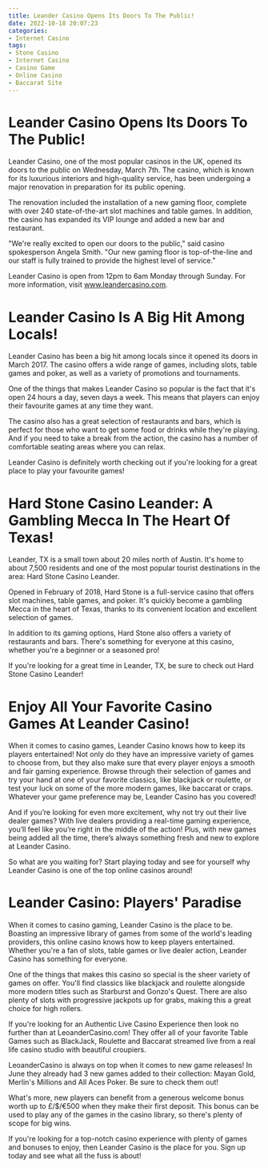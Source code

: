 ```yaml
---
title: Leander Casino Opens Its Doors To The Public!
date: 2022-10-18 20:07:23
categories:
- Internet Casino
tags:
- Stone Casino
- Internet Casino
- Casino Game
- Online Casino
- Baccarat Site
---
```



#  Leander Casino Opens Its Doors To The Public!

Leander Casino, one of the most popular casinos in the UK, opened its doors to the public on Wednesday, March 7th. The casino, which is known for its luxurious interiors and high-quality service, has been undergoing a major renovation in preparation for its public opening.

The renovation included the installation of a new gaming floor, complete with over 240 state-of-the-art slot machines and table games. In addition, the casino has expanded its VIP lounge and added a new bar and restaurant.

"We're really excited to open our doors to the public," said casino spokesperson Angela Smith. "Our new gaming floor is top-of-the-line and our staff is fully trained to provide the highest level of service."

Leander Casino is open from 12pm to 6am Monday through Sunday. For more information, visit www.leandercasino.com.

#  Leander Casino Is A Big Hit Among Locals!

Leander Casino has been a big hit among locals since it opened its doors in March 2017. The casino offers a wide range of games, including slots, table games and poker, as well as a variety of promotions and tournaments.

One of the things that makes Leander Casino so popular is the fact that it's open 24 hours a day, seven days a week. This means that players can enjoy their favourite games at any time they want.

The casino also has a great selection of restaurants and bars, which is perfect for those who want to get some food or drinks while they're playing. And if you need to take a break from the action, the casino has a number of comfortable seating areas where you can relax.

Leander Casino is definitely worth checking out if you're looking for a great place to play your favourite games!

#  Hard Stone Casino Leander: A Gambling Mecca In The Heart Of Texas!

Leander, TX is a small town about 20 miles north of Austin. It's home to about 7,500 residents and one of the most popular tourist destinations in the area: Hard Stone Casino Leander.

Opened in February of 2018, Hard Stone is a full-service casino that offers slot machines, table games, and poker. It's quickly become a gambling Mecca in the heart of Texas, thanks to its convenient location and excellent selection of games.

In addition to its gaming options, Hard Stone also offers a variety of restaurants and bars. There's something for everyone at this casino, whether you're a beginner or a seasoned pro!

If you're looking for a great time in Leander, TX, be sure to check out Hard Stone Casino Leander!

#  Enjoy All Your Favorite Casino Games At Leander Casino!

When it comes to casino games, Leander Casino knows how to keep its players entertained! Not only do they have an impressive variety of games to choose from, but they also make sure that every player enjoys a smooth and fair gaming experience. Browse through their selection of games and try your hand at one of your favorite classics, like blackjack or roulette, or test your luck on some of the more modern games, like baccarat or craps. Whatever your game preference may be, Leander Casino has you covered!

 And if you’re looking for even more excitement, why not try out their live dealer games? With live dealers providing a real-time gaming experience, you’ll feel like you’re right in the middle of the action! Plus, with new games being added all the time, there’s always something fresh and new to explore at Leander Casino.

So what are you waiting for? Start playing today and see for yourself why Leander Casino is one of the top online casinos around!

# Leander Casino: Players' Paradise

When it comes to casino gaming, Leander Casino is the place to be. Boasting an impressive library of games from some of the world's leading providers, this online casino knows how to keep players entertained. Whether you're a fan of slots, table games or live dealer action, Leander Casino has something for everyone.

One of the things that makes this casino so special is the sheer variety of games on offer. You'll find classics like blackjack and roulette alongside more modern titles such as Starburst and Gonzo's Quest. There are also plenty of slots with progressive jackpots up for grabs, making this a great choice for high rollers.

If you're looking for an Authentic Live Casino Experience then look no further than at LeoanderCasino.com! They offer all of your favorite Table Games such as BlackJack, Roulette and Baccarat streamed live from a real life casino studio with beautiful croupiers.

LeoanderCasino is always on top when it comes to new game releases! In June they already had 3 new games added to their collection: Mayan Gold, Merlin's Millions and All Aces Poker. Be sure to check them out!

What's more, new players can benefit from a generous welcome bonus worth up to £/$/€500 when they make their first deposit. This bonus can be used to play any of the games in the casino library, so there's plenty of scope for big wins.

If you're looking for a top-notch casino experience with plenty of games and bonuses to enjoy, then Leander Casino is the place for you. Sign up today and see what all the fuss is about!